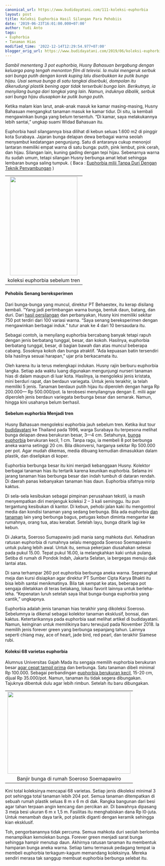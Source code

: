 ```yaml
---
canonical_url: https://www.budidayatani.com/111-koleksi-euphorbia
layout: post
title: Koleksi Euphorbia Hasil Silangan Para Pehobiis
date: '2019-06-23T16:01:00.000+07:00'
author: Yudi Anto
tags:
- Euphorbia
- Tanaman Hias
modified_time: '2022-12-14T12:29:54.977+07:00'
blogger_orig_url: https://www.budidayatani.com/2019/06/koleksi-euphorbia-hasil-silangan-para.html
---
```


<p><i>Sambil menenteng 3 pot euphorbia, Husny Bahasuan bergabung dengan keluarga pang tengah menonton film di televisi. Ia mulai mengeruk serbuk sari bunga putih dengan korek kuping lalu diserbukkan ke putik bunga hijau. Usai semua bunga di satu tangkai diserbuki, dompolan itu dikerudungi plastik bening agar tidak terserbuki bunga lain. Berikutnya, ia menyilang bunga dari tangkai yang lain. Namun, induknya dibalik, serbuk sari bunga hijau diusapkan ke putik bunga putih.</i></p><p>Ketika malam kian larut, anak-anak masuk ke kamar masing-masing, Husny Bahasuan mengangkut tanaman masuk ke kamar tidur. Di situ, ia kembali mengawinkan bunga yang belum tersentuh. “Di kamar, saya melakukannya lebih santai,” ungkap suami Widad Bahasuan itu.</p><p>Euphorbia hasil silangannya bisa dilihat di kebun seluas 1.600 m2 di pinggir kota Surabaya. Jajaran bunga delapan dewa berbagai warna seolah menyambut kedatangan pengunjung. Satu di antaranya cukup menonjol lantaran memiliki empat warna di satu bunga: putih, pink lembut, pink cerah, dan hijau. Silangan lain, kuning gading dengan tepi hijau. Sebenarnya warna itu sudah umum, tetapi silangan Husny berbunga amat lebat sehingga lembaran bunga saling tumpuk. ( Baca : <a href="https://www.budidayatani.com/2019/06/euphorbia-milii-tanpa-duri-dengan.html">Euphorbia milii Tanpa Duri Dengan Teknik Penyambungan</a> )</p><table style="margin-left: auto;margin-right: auto;text-align: center" cellspacing="0" cellpadding="0" align="center"><tbody><tr><td style="text-align: center"><a style="margin-left: auto;margin-right: auto" href="https://i1.wp.com/1.bp.blogspot.com/-8254oR9Whow/XQ88lOHKofI/AAAAAAAACaE/_tt1UTcY7lEmKJNAOGjNuU_KotqnN2OdQCLcBGAs/s1600/euforbia_411x600.jpg?ssl=1"><img loading="lazy" src="https://i2.wp.com/1.bp.blogspot.com/-8254oR9Whow/XQ88lOHKofI/AAAAAAAACaE/_tt1UTcY7lEmKJNAOGjNuU_KotqnN2OdQCLcBGAs/s320/euforbia_411x600.jpg?resize=219%2C320&amp;ssl=1" width="219" height="320" border="0" data-original-height="600" data-original-width="412" data-recalc-dims="1" /></a></td></tr><tr><td style="text-align: center">koleksi euphorbia sebelum tren</td></tr></tbody></table><h4>Pehobiis Senang bereksperimen</h4><p>Dari bunga-bunga yang muncul, direktur PT Behaestex, itu kerap disilang kembali. “Yang jadi pertimbangan warna bunga, bentuk daun, batang, dan duri. Dari <a href="https://www.budidayatani.com/2019/06/macam-macam-jenis-adenium-motif-anggrek.html" style="width: auto !important" data-wpil-post-to-="data-wpil-post-to-">hasil persilangan</a> dan perbanyakan, Husny kini memiliki sekitar 750 pot terdiri dari 100 variasi warna. “Saya senang bereksperimen dengan mengawinkan berbagai induk.” tutur anak ke 4 dari 10 bersaudara itu.</p><p>Sebagai contoh, ia menyilang euphorbia bercabang banyak tetapi rapuh dengan jenis berbatang tunggal, besar, dan kokoh. Hasilnya, euphorbia berbatang tunggal, besar, di bagian bawah dan atas muncul beberapa cabang. Sosoknya kokoh dan bunga atraktif. “Ada kepuasan batin tersendiri bila hasilnya sesuai harapan,” ujar pria berkacamata itu.</p><p>Oleh karena itu ia terus melengkapi indukan. Husny rajin berburu euphorbia langka. Setiap ada waktu luang digunakan mengunjungi nurseri tanaman hias di dalam maupun di luar kota. Hasilnya, ia mengoleksi jenis kristata, mini berduri rapat, dan berdaun variegata. Untuk jenis terakhir, ia telah memiliki 5 jenis. Tanaman berdaun putih hijau itu diperoleh dengan harga Rp 200.000— Rp 500.000/pot. Ia terobsesi menyilangnya dengan E. milii agar diperoleh jenis berdaun variegata berbunga besar dan semarak. Namun, hingga kini usahanya belum berhasil.</p><h4>Sebelum euphorbia Menjadi tren</h4><p>Husny Bahasuan mengoleksi euphorbia jauh sebelum tren. Ketika ikut tour <a href="https://www.budidayatani.com/">budidayatani</a> ke Thailand pada 1996, warga Surabaya itu terpesona melihat bunga delapan dewa berukuran besar, 3—4 cm. Setahunya, <a href="https://www.budidayatani.com/2019/06/peluang-bisnis-euphorbia-mini.html">bunga euphorbia</a> berukuran kecil, 1 cm. Tanpa ragu, ia membeli 8 pot berbunga aneka warna setinggi 20 cm. Bila dikonversi, harganya sekitar Rp 500.000 per pot. Agar mudah dikemas, media dibuang kemudian dimasukkan dalam plastik, dan diselipkan di koper.</p><p>Euphorbia berbunga besar itu kini menjadi kebanggaan Husny. Kolektor berbagai tanaman hias itu tertarik karena keunikan euphorbia. Selama ini jarang tanaman hias berbunga besar dan indah tumbuh di dataran rendah. Di daerah panas kebanyakan tanaman hias daun. Euphorbia sifatnya mirip kaktus.</p><p>Di sela-sela kesibukan sebagai pimpinan perusahaan tekstil, ia masih menyempatkan diri menjenguk koleksi 2 &#8211; 3 kali seminggu. Itu pun tergantung kesibukan di kantor. Di kebun, pehobi jalan kaki itu mengontrol media dan kondisi tanaman yang sedang berbunga. Bila ada euphorbia <a href="https://www.budidayatani.com/2019/07/ciri-ciri-dan-karakteristik-umum-pada.html" style="width: auto !important" data-wpil-post-to-="data-wpil-post-to-">dan tanaman</a> lain yang berbunga bagus, petugas kebun diminta mengantar ke rumahnya, orang tua, atau kerabat. Setelah layu, bunga ditarik lagi ke kebun.</p><p>Di Jakarta, Soeroso Sumapawiro jadi mania sang mahkota duri. Kehadiran ratusan euphorbia di rumahnya selalu menggoda Soeroso Soemapawiro untuk pulang lebih awal. Untuk itu, semua pekerjaan diusahakan selesai pada pukul 15.00. Tepat pukul 16.00, ia melangkahkan kaki untuk pulang. Setiba di rumah di Pondok Indah, Jakarta Selatan, ia bergegas menuju dak lantai atas.</p><p>Di sana terhampar 260 pot euphorbia berbunga aneka warna. Seperangkat meja dan kursi disiapkan agar direktur PT Sumber Cipta Karya Bhakti itu bisa lebih santai menikmatinya. Bila tak sempat ke atas, beberapa pot sengaja diletakkan di teras belakang, lokasi favorit lainnya untuk berleha-leha. “Kepenatan luruh setelah saya lihat bunga-bunga euphorbia yang cantik,” ungkapnya.</p><p>Euphorbia adalah jenis tanaman hias terakhir yang dikoleksi Soeroso. Sebelumnya ia dikenal sebagai kolektor tanaman eksklusif, bonsai, dan kaktus. Ketertarikannya pada euphorbia saat melihat artikel di budidayatani. Namun, keinginan untuk memilikinya baru terwujud pada November 2018. Ia memilih jenis forever green yang berbunga sepanjang tahun. Lainnya seperti chiang may, ace of heart, jade bird, red pearl, dan terakhir Siamese rubi.</p><h4>Koleksi 68 varietas euphorbia</h4><p>Alumnus Universitas Gajah Mada itu sengaja memilih euphorbia berukuran besar <a href="https://www.budidayatani.com/2019/07/cara-merawat-sarracenia-agar-selalu.html" style="width: auto !important" data-wpil-post-to-="data-wpil-post-to-">agar cepat tampil prima</a> dan berbunga. Satu tanaman dibeli minimal Rp 100.000. Sebagai perbandingan <a href="https://www.budidayatani.com/2019/06/pendapatan-tambahan-lewat-pembibitan.html">euphorbia berukuran kecil</a>, 15-20 cm, dijual Rp 35.000/pot. Namun, tanaman itu tidak segera dibungakan. Tajuknya dibentuk dulu agar lebih rimbun. Setelah itu baru dibungakan.</p><table style="margin-left: auto;margin-right: auto;text-align: center" cellspacing="0" cellpadding="0" align="center"><tbody><tr><td style="text-align: center"><a style="margin-left: auto;margin-right: auto" href="https://i0.wp.com/1.bp.blogspot.com/-QbLNyNveM3M/XQ88rt4Hw4I/AAAAAAAACaI/N6teVOMQde0tg7ge9SmuCtNIWVoZNxrqwCLcBGAs/s1600/euforbia_800x533.jpg?ssl=1"><img loading="lazy" src="https://i2.wp.com/1.bp.blogspot.com/-QbLNyNveM3M/XQ88rt4Hw4I/AAAAAAAACaI/N6teVOMQde0tg7ge9SmuCtNIWVoZNxrqwCLcBGAs/s400/euforbia_800x533.jpg?resize=400%2C266&amp;ssl=1" width="400" height="266" border="0" data-original-height="533" data-original-width="800" data-recalc-dims="1" /></a></td></tr><tr><td style="text-align: center">Banjir bunga di rumah Soeroso Soemapawiro</td></tr></tbody></table><p>Kini total koleksinya mencapai 68 varietas. Setiap jenis dikoleksi minimal 3 pot sehingga total tanaman lebih 204 pot. Semua tanaman ditempatkan di sebuah rumah plastik seluas 8 m x 6 m di dak. Rangka bangunan dari besi agar tahan terpaan angin kencang dan percikan air. Di bawahnya dipasang 3 meja besi ukuran 6 m x 1,5 m. Fasilitas itu menghabiskan dana Rp l0-juta. Untuk menambah daya tarik, pot plastik diganti dengan keramik sehingga kian eksklusif.</p><p>Toh, pengorbanannya tidak percuma. Semua mahkota duri seolah berlomba menampilkan kemolekan bunga. Forever green menjadi sarat bunga sehingga hampir menutup daun. Akhirnya ratusan tanaman itu membentuk hamparan bunga aneka warna. Setiap tamu termasuk pedagang tempat ia membeli euphorbia terkagum-kagum memandang koleksinya. Mereka sendiri merasa tak sanggup membuat euphorbia berbunga selebat itu.</p>